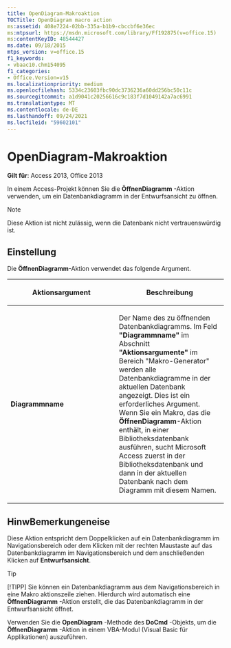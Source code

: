 ```yaml
---
title: OpenDiagram-Makroaktion
TOCTitle: OpenDiagram macro action
ms:assetid: 408e7224-02bb-335a-b1b9-cbccbf6e36ec
ms:mtpsurl: https://msdn.microsoft.com/library/Ff192875(v=office.15)
ms:contentKeyID: 48544427
ms.date: 09/18/2015
mtps_version: v=office.15
f1_keywords:
- vbaac10.chm154095
f1_categories:
- Office.Version=v15
ms.localizationpriority: medium
ms.openlocfilehash: 5334c23603fbc90dc3736236a60dd256bc50c11c
ms.sourcegitcommit: a1d9041c20256616c9c183f7d1049142a7ac6991
ms.translationtype: MT
ms.contentlocale: de-DE
ms.lasthandoff: 09/24/2021
ms.locfileid: "59602101"
---
```

# <a name="opendiagram-macro-action"></a>OpenDiagram-Makroaktion

**Gilt für**: Access 2013, Office 2013

In einem Access-Projekt können Sie die **ÖffnenDiagramm** -Aktion verwenden, um ein Datenbankdiagramm in der Entwurfsansicht zu öffnen.

> [!NOTE]
> Diese Aktion ist nicht zulässig, wenn die Datenbank nicht vertrauenswürdig ist. 

## <a name="setting"></a>Einstellung

Die **ÖffnenDiagramm**-Aktion verwendet das folgende Argument.

<table>
<colgroup>
<col style="width: 50%" />
<col style="width: 50%" />
</colgroup>
<thead>
<tr class="header">
<th><p>Aktionsargument</p></th>
<th><p>Beschreibung</p></th>
</tr>
</thead>
<tbody>
<tr class="odd">
<td><p><strong>Diagrammname</strong></p></td>
<td><p>Der Name des zu öffnenden Datenbankdiagramms. Im Feld <strong>"Diagrammname"</strong> im Abschnitt <strong>"Aktionsargumente"</strong> im Bereich "Makro-Generator" werden alle Datenbankdiagramme in der aktuellen Datenbank angezeigt. Dies ist ein erforderliches Argument. Wenn Sie ein Makro, das die <strong>ÖffnenDiagramm</strong>-Aktion enthält, in einer Bibliotheksdatenbank ausführen, sucht Microsoft Access zuerst in der Bibliotheksdatenbank und dann in der aktuellen Datenbank nach dem Diagramm mit diesem Namen.</p></td>
</tr>
</tbody>
</table>

## <a name="remarks"></a>HinwBemerkungeneise

Diese Aktion entspricht dem Doppelklicken auf ein Datenbankdiagramm im Navigationsbereich oder dem Klicken mit der rechten Maustaste auf das Datenbankdiagramm im Navigationsbereich und dem anschließenden Klicken auf **Entwurfsansicht**.

> [!TIP]
> [!TIPP] Sie können ein Datenbankdiagramm aus dem Navigationsbereich in eine Makro aktionszeile ziehen. Hierdurch wird automatisch eine **ÖffnenDiagramm** -Aktion erstellt, die das Datenbankdiagramm in der Entwurfsansicht öffnet.

Verwenden Sie die **OpenDiagram** -Methode des **DoCmd** -Objekts, um die **ÖffnenDiagramm** -Aktion in einem VBA-Modul (Visual Basic für Applikationen) auszuführen.

